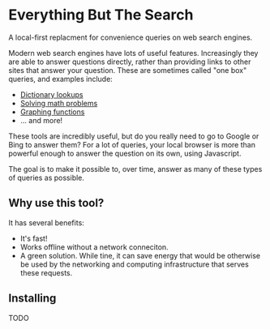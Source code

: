 # Everything But The Search

A local-first replacment for convenience queries on web search engines.

Modern web search engines have lots of useful features. Increasingly they are
able to answer questions directly, rather than providing links to other sites
that answer your question. These are sometimes called "one box" queries, and 
examples include:

  * [Dictionary lookups](https://www.google.com/search?q=define+exposition)
  * [Solving math problems](https://www.google.com/search?q=x%5E2+-+1+%3D+0&oq=x%5E2+-+1+%3D+)
  * [Graphing functions](https://www.google.com/search?q=sqrt%28x%29)
  * ... and more!

These tools are incredibly useful, but do you really need to go to Google or
Bing to answer them? For a lot of queries, your local browser is more than
powerful enough to answer the question on its own, using Javascript.

The goal is to make it possible to, over time, answer as many of these types
of queries as possible. 

## Why use this tool?

It has several benefits:

  * It's fast!
  * Works offline without a network conneciton.
  * A green solution. While tine, it can save energy that would be otherwise be
    used by the networking and computing infrastructure that serves these 
    requests.

## Installing

TODO